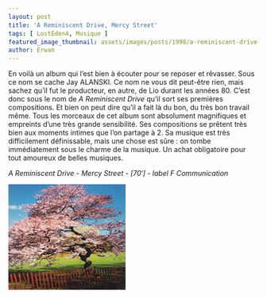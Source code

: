```yaml
---
layout: post
title: 'A Reminiscent Drive, Mercy Street'
tags: [ LostEden4, Musique ]
featured_image_thumbnail: assets/images/posts/1998/a-reminiscent-drive-mercy-street.jpg
author: Erwan
---
```


En voilà un album qui l’est bien à écouter pour se reposer et rêvasser. Sous ce nom se cache Jay ALANSKI. Ce nom ne vous dit peut-être rien, mais sachez qu’il fut le producteur, en autre, de Lio durant les années 80. C’est donc sous le nom de *A Reminiscent Drive* qu’il sort ses premières compositions. Et bien on peut dire qu’il a fait là du bon, du très bon travail même. Tous les morceaux de cet album sont absolument magnifiques et empreints d’une très grande sensibilité. Ses compositions se prêtent très bien aux moments intimes que l’on partage à 2. Sa musique est très difficilement définissable, mais une chose est sûre : on tombe immédiatement sous le charme de la musique. Un achat obligatoire pour tout amoureux de belles musiques.         

*A Reminiscent Drive - Mercy Street - [70′] - label F Communication*

![A Reminiscent Drive, Mercy Street](assets/images/posts/1998/a-reminiscent-drive-mercy-street.jpg) 